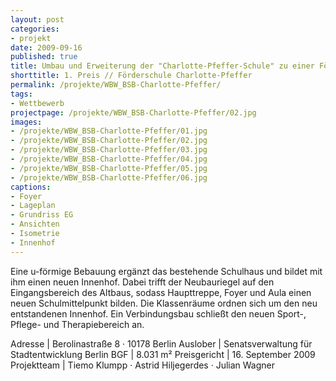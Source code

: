 ```yaml
---
layout: post
categories:
- projekt
date: 2009-09-16
published: true
title: Umbau und Erweiterung der "Charlotte-Pfeffer-Schule" zu einer Förderschule mit dem Schwerpunkt »Geistige Entwicklung«
shorttitle: 1. Preis // Förderschule Charlotte-Pfeffer
permalink: /projekte/WBW_BSB-Charlotte-Pfeffer/
tags: 
- Wettbewerb
projectpage: /projekte/WBW_BSB-Charlotte-Pfeffer/02.jpg
images:
- /projekte/WBW_BSB-Charlotte-Pfeffer/01.jpg
- /projekte/WBW_BSB-Charlotte-Pfeffer/02.jpg
- /projekte/WBW_BSB-Charlotte-Pfeffer/03.jpg
- /projekte/WBW_BSB-Charlotte-Pfeffer/04.jpg
- /projekte/WBW_BSB-Charlotte-Pfeffer/05.jpg
- /projekte/WBW_BSB-Charlotte-Pfeffer/06.jpg
captions:
- Foyer
- Lageplan
- Grundriss EG
- Ansichten
- Isometrie
- Innenhof
---
```

Eine u-förmige Bebauung ergänzt das bestehende Schulhaus und bildet mit ihm einen neuen Innenhof. Dabei trifft der Neubauriegel auf den Eingangsbereich des Altbaus, sodass Haupttreppe, Foyer und Aula einen neuen Schulmittelpunkt bilden. Die Klassenräume ordnen sich um den neu entstandenen Innenhof. Ein Verbindungsbau schließt den neuen Sport-, Pflege- und Therapiebereich an.

Adresse				|	Berolinastraße 8 · 10178 Berlin
Auslober			|	Senatsverwaltung für Stadtentwicklung Berlin
BGF					|	8.031 m²
Preisgericht		|	16. September 2009
Projektteam			|	Tiemo Klumpp · Astrid Hiljegerdes · Julian Wagner